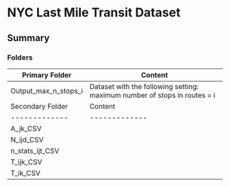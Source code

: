 # NYC Last Mile Transit Dataset

## Summary

### Folders

| Primary Folder | Content |
| ------------- | ------------- |
| Output_max_n_stops_i | Dataset with the following setting: maximum number of stops in routes = i  |
| Secondary Folder | Content |
| ------------- | ------------- |
| A_jk_CSV |  |
| N_ijd_CSV |  | 
| n_stats_ijt_CSV | |
| T_ijk_CSV | |
| T_ik_CSV | |



